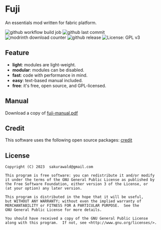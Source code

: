 # Fuji

An essentials mod written for fabric platform.

![github workflow build job](https://img.shields.io/github/actions/workflow/status/sakurawald/fuji/build.yml)
![github last commit](https://img.shields.io/github/last-commit/sakurawald/fuji)
![modrinth download counter](https://img.shields.io/modrinth/dt/1TowMm2v)
![github release](https://img.shields.io/github/v/release/sakurawald/fuji)
![License: GPL v3](https://img.shields.io/badge/License-GPLv3-blue.svg)

## Feature

- **light**: modules are light-weight.
- **modular**: modules can be disabled.
- **fast**: code with performance in mind.
- **easy**: text-based manual included.
- **free**: it's free, open source, and GPL-licensed.

## Manual

Download a copy of [fuji-manual.pdf](
https://github.com/sakurawald/fuji/raw/dev/docs/release/fuji.pdf)

## Credit

This software uses the following open source
packages: [credit](https://github.com/sakurawald/fuji/blob/dev/CREDIT.md)

## License

```
Copyright (C) 2023  sakurawald@gmail.com

This program is free software: you can redistribute it and/or modify
it under the terms of the GNU General Public License as published by
the Free Software Foundation, either version 3 of the License, or
(at your option) any later version.

This program is distributed in the hope that it will be useful,
but WITHOUT ANY WARRANTY; without even the implied warranty of
MERCHANTABILITY or FITNESS FOR A PARTICULAR PURPOSE.  See the
GNU General Public License for more details.

You should have received a copy of the GNU General Public License
along with this program.  If not, see <http://www.gnu.org/licenses/>.
```
